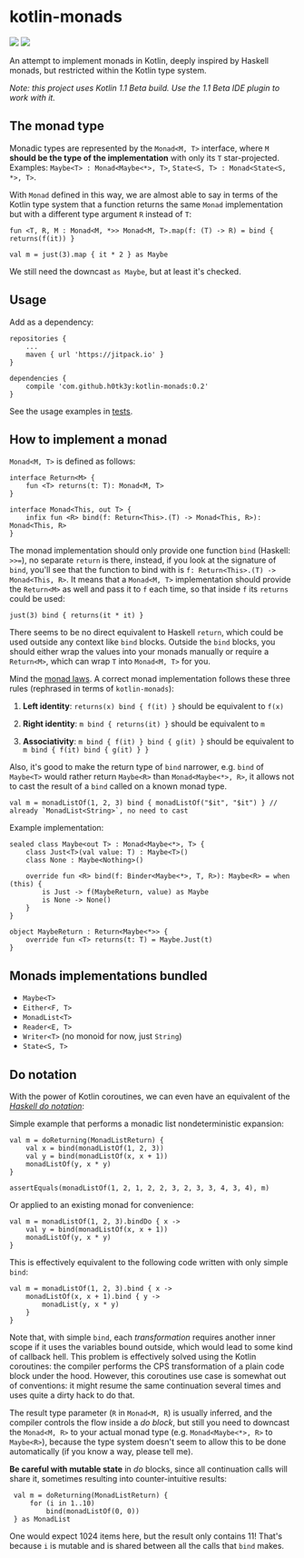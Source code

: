 # kotlin-monads

[![](https://jitpack.io/v/h0tk3y/kotlin-monads.svg)](https://jitpack.io/#h0tk3y/kotlin-monads) [![](https://img.shields.io/badge/kotlin-1.1--beta--22-blue.svg)](http://kotlinlang.org/)

An attempt to implement monads in Kotlin, deeply inspired by Haskell monads, but restricted within the Kotlin type system.

_Note: this project uses Kotlin 1.1 Beta build. Use the 1.1 Beta IDE plugin to work with it._

## The monad type

Monadic types are represented by the `Monad<M, T>` interface, 
where `M` **should be the type of the implementation** with only its `T` star-projected. Examples: `Maybe<T> : Monad<Maybe<*>, T>`, `State<S, T> : Monad<State<S, *>, T>`. 

With `Monad` defined in this way, we
are almost able to say in terms of the Kotlin type system that a function returns the same `Monad` implementation but 
with a different type argument `R` instead of `T`:

    fun <T, R, M : Monad<M, *>> Monad<M, T>.map(f: (T) -> R) = bind { returns(f(it)) }

    val m = just(3).map { it * 2 } as Maybe
    
We still need the downcast `as Maybe`, but at least it's checked.

## Usage

Add as a dependency:

    repositories {
        ...
        maven { url 'https://jitpack.io' }
    }
    
    dependencies {
	    compile 'com.github.h0tk3y:kotlin-monads:0.2'
	}

See the usage examples in [tests](https://github.com/h0tk3y/kotlin-monads/tree/master/src/test/kotlin/com/github/h0tk3y/kotlinMonads).

## How to implement a monad

`Monad<M, T>` is defined as follows:

    interface Return<M> {
        fun <T> returns(t: T): Monad<M, T>
    }

    interface Monad<This, out T> {
        infix fun <R> bind(f: Return<This>.(T) -> Monad<This, R>): Monad<This, R>
    }
    
The monad implementation should only provide one function `bind` (Haskell: `>>=`), 
no separate `return` is there, instead, if you look at the signature of `bind`, you'll see that the function to bind with is `f: Return<This>.(T) -> Monad<This, R>`. 
It means that a `Monad<M, T>` implementation should provide the `Return<M>` as well and pass it to `f` each time, so that inside `f` its `returns` could be used:

    just(3) bind { returns(it * it) }
    
There seems to be no direct equivalent to Haskell `return`, which could be used outside any context like `bind` blocks. Outside the `bind` blocks, you should either
wrap the values into your monads manually or require a `Return<M>`, which can wrap `T` into `Monad<M, T>` for you. 

Mind the [monad laws](https://wiki.haskell.org/Monad_laws). A correct monad implementation follows these three rules (rephrased in terms of `kotlin-monads`):

1. **Left identity**: `returns(x) bind { f(it) }` should be equivalent to `f(x)`
 
2. **Right identity**: `m bind { returns(it) }` should be equivalent to `m`

3. **Associativity**: `m bind { f(it) } bind { g(it) }` should be equivalent to `m bind { f(it) bind { g(it) } }`

Also, it's good to make the return type of `bind` narrower, e.g. `bind` of `Maybe<T>` would rather return `Maybe<R>` than `Monad<Maybe<*>, R>`, it allows not to cast 
the result of a `bind` called on a known monad type.

    val m = monadListOf(1, 2, 3) bind { monadListOf("$it", "$it") } // already `MonadList<String>`, no need to cast

Example implementation:

    sealed class Maybe<out T> : Monad<Maybe<*>, T> {
        class Just<T>(val value: T) : Maybe<T>()
        class None : Maybe<Nothing>()

        override fun <R> bind(f: Binder<Maybe<*>, T, R>): Maybe<R> = when (this) {
            is Just -> f(MaybeReturn, value) as Maybe
            is None -> None()
        }
    }

    object MaybeReturn : Return<Maybe<*>> {
        override fun <T> returns(t: T) = Maybe.Just(t)
    }

## Monads implementations bundled

* `Maybe<T>`
* `Either<F, T>`
* `MonadList<T>`
* `Reader<E, T>`
* `Writer<T>` (no monoid for now, just `String`)
* `State<S, T>`

## Do notation

With the power of Kotlin coroutines, we can even have an equivalent of the [*Haskell do notation*](https://en.wikibooks.org/wiki/Haskell/do_notation):

Simple example that performs a monadic list nondeterministic expansion:

    val m = doReturning(MonadListReturn) {
        val x = bind(monadListOf(1, 2, 3))
        val y = bind(monadListOf(x, x + 1))
        monadListOf(y, x * y)
    }
    
    assertEquals(monadListOf(1, 2, 1, 2, 2, 3, 2, 3, 3, 4, 3, 4), m)
    
Or applied to an existing monad for convenience:

    val m = monadListOf(1, 2, 3).bindDo { x ->
        val y = bind(monadListOf(x, x + 1))
        monadListOf(y, x * y)
    }
    
This is effectively equivalent to the following code written with only simple `bind`:

    val m = monadListOf(1, 2, 3).bind { x ->
        monadListOf(x, x + 1).bind { y -> 
            monadList(y, x * y)
        }
    }
    
Note that, with simple `bind`, each *transformation* requires another inner scope if it uses the variables bound outside, 
which would lead to some kind of callback hell. 
This problem is effectively solved using the Kotlin coroutines: the compiler performs the CPS transformation of a plain
 code block under the hood. However, this coroutines use case is somewhat out of conventions: it might resume the same continuation
 several times and uses quite a dirty hack to do that.
    
The result type parameter (`R` in `Monad<M, R`) is usually inferred, and the compiler controls the flow inside a *do block*, but still you need to
 downcast the `Monad<M, R>` to your actual monad type (e.g. `Monad<Maybe<*>, R>` to `Maybe<R>`), because the type system doesn't seem to allow this to be done
 automatically (if you know a way, please tell me).
 
 **Be careful with mutable state** in _do_ blocks, since all continuation calls will share it, sometimes resulting into counter-intuitive results:
 
     val m = doReturning(MonadListReturn) {
         for (i in 1..10)
             bind(monadListOf(0, 0))
     } as MonadList
     
 One would expect 1024 items here, but the result only contains 11! That's because `i` is mutable and is shared between all the calls that `bind` makes.
 
 
 
 
